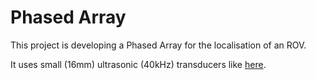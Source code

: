 # Phased Array
This project is developing a Phased Array for the localisation of an ROV.

It uses small (16mm) ultrasonic (40kHz) transducers like [here](https://www.aliexpress.com/item/32294219722.html?gatewayAdapt=glo2deu&spm=a2g0o.9042311.0.0.51394c4dT7BWEK).